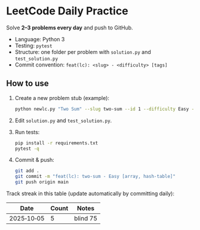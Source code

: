 # LeetCode Daily Practice

Solve **2–3 problems every day** and push to GitHub.
- Language: Python 3
- Testing: `pytest`
- Structure: one folder per problem with `solution.py` and `test_solution.py`
- Commit convention: `feat(lc): <slug> - <difficulty> [tags]`

## How to use

1. Create a new problem stub (example):
   ```bash
   python newlc.py "Two Sum" --slug two-sum --id 1 --difficulty Easy --tags array,hash-table
   ```

2. Edit `solution.py` and `test_solution.py`.
3. Run tests:
   ```bash
   pip install -r requirements.txt
   pytest -q
   ```
4. Commit & push:
   ```bash
   git add .
   git commit -m "feat(lc): two-sum - Easy [array, hash-table]"
   git push origin main
   ```

Track streak in this table (update automatically by committing daily):

| Date | Count | Notes |
|------|-------|-------|
| 2025‑10‑05 | 5 | blind 75 |
